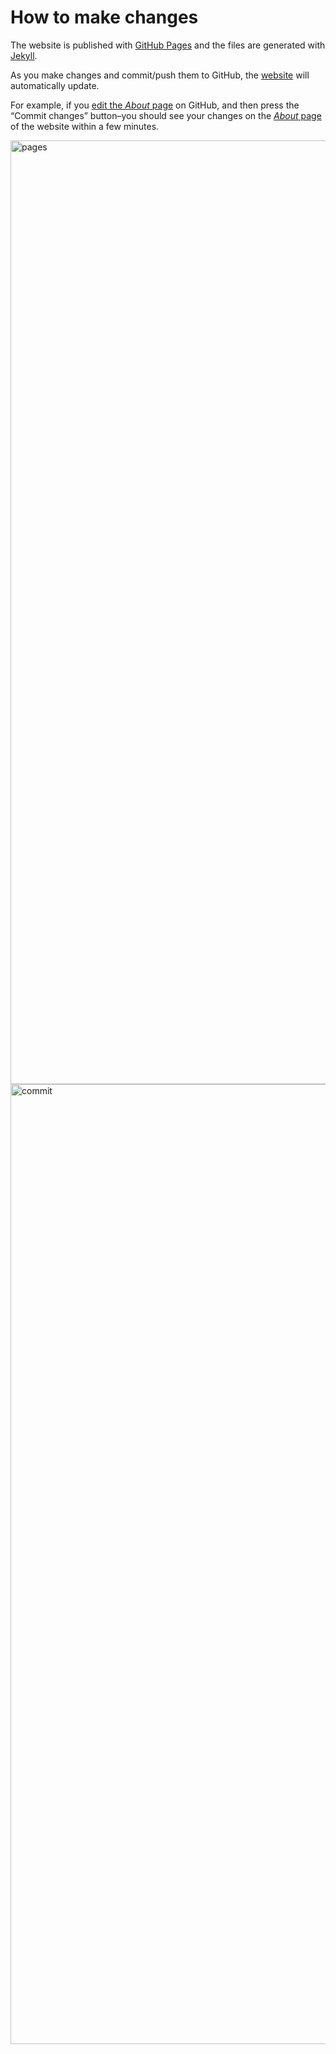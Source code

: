 # How to make changes

The website is published with [GitHub Pages](https://pages.github.com) and the files are generated with [Jekyll](https://jekyllrb.com).

As you make changes and commit/push them to GitHub, the [website](https://beta-artsamo.digitalservice.la) will automatically update.

For example, if you [edit the _About_ page](https://github.com/jimthoburn/artsamo/edit/master/about.markdown) on GitHub, and then press the “Commit changes” button–you should see your changes on the [_About_ page](https://beta-artsamo.digitalservice.la/about/) of the website within a few minutes.

<img width="1510" alt="pages" src="https://user-images.githubusercontent.com/926616/57564102-6a0d8580-735b-11e9-8ff3-dbb63ed191b3.png">

<img width="1536" alt="commit" src="https://user-images.githubusercontent.com/926616/57564103-6bd74900-735b-11e9-9f47-c24571013358.png">

